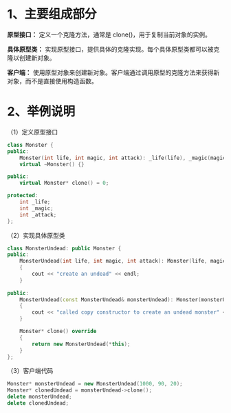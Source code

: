# 1、主要组成部分

**原型接口：** 定义一个克隆方法，通常是 clone()，用于复制当前对象的实例。

**具体原型类：** 实现原型接口，提供具体的克隆实现。每个具体原型类都可以被克隆以创建新对象。

**客户端：** 使用原型对象来创建新对象。客户端通过调用原型的克隆方法来获得新对象，而不是直接使用构造函数。

# 2、举例说明

（1）定义原型接口
```C++
class Monster {
public:
    Monster(int life, int magic, int attack): _life(life), _magic(magic), _attack(attack) {}
    virtual ~Monster() {}

public:
    virtual Monster* clone() = 0;

protected:
    int _life;
    int _magic;
    int _attack;
};
```

（2）实现具体原型类
```C++
class MonsterUndead: public Monster {
public:
    MonsterUndead(int life, int magic, int attack): Monster(life, magic, attack)
    {
        cout << "create an undead" << endl;
    }
    
public:
    MonsterUndead(const MonsterUndead& monsterUndead): Monster(monsterUndead)
    {
        cout << "called copy constructor to create an undead monster" << endl;
    }

    Monster* clone() override
    {
        return new MonsterUndead(*this);
    }
};
```

（3）客户端代码
```C++
Monster* monsterUndead = new MonsterUndead(1000, 90, 20);
Monster* clonedUndead = monsterUndead->clone();
delete monsterUndead;
delete clonedUndead;
```